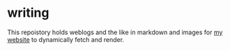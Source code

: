 # writing
This repoistory holds weblogs and the like in markdown and images for [my website](https://aashvik.com) to dynamically fetch and render. 